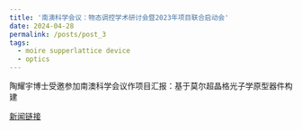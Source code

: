 ```yaml
---
title: '南澳科学会议：物态调控学术研讨会暨2023年项目联合启动会'
date: 2024-04-28
permalink: /posts/post_3
tags:
  - moire supperlattice device
  - optics
---
```


陶耀宇博士受邀参加南澳科学会议作项目汇报：基于莫尔超晶格光子学原型器件构建

<p><a href="https://spse.bjtu.edu.cn/cms/item/2290.html">新闻链接</a></p>



